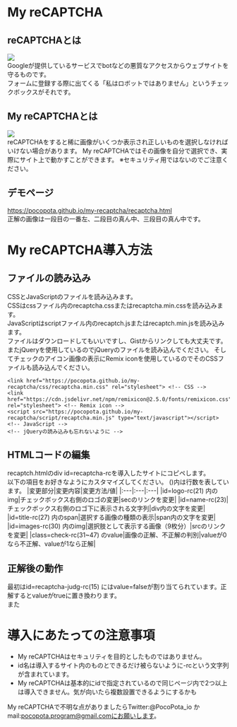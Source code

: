 # My reCAPTCHA
## reCAPTCHAとは
![](https://pocopota.github.io/my-recaptcha/readme-img/recaptcha-checkbox.png)<br>
Googleが提供しているサービスでbotなどの悪質なアクセスからウェブサイトを守るものです。<br>
フォームに登録する際に出てくる「私はロボットではありません」というチェックボックスがそれです。
## My reCAPTCHAとは
![](https://pocopota.github.io/my-recaptcha/readme-img/recaptcha-select.png)<br>
reCAPTCHAをすると稀に画像がいくつか表示され正しいものを選択しなければいけない場合があります。
My reCAPTCHAではその画像を自分で選択でき、実際にサイト上で動かすことができます。
※セキュリティ用ではないのでご注意ください。
## デモページ
https://pocopota.github.io/my-recaptcha/recaptcha.html<br>
正解の画像は一段目の一番左、二段目の真ん中、三段目の真ん中です。
# My reCAPTCHA導入方法
## ファイルの読み込み
CSSとJavaScriptのファイルを読み込みます。<br>
CSSはcssファイル内のrecaptcha.cssまたはrecaptcha.min.cssを読み込みます。<br>
JavaScriptはscriptファイル内のrecaptch.jsまたはrecaptch.min.jsを読み込みます。<br>
ファイルはダウンロードしてもいいですし、Gistからリンクしても大丈夫です。
またjQueryを使用しているのでjQueryのファイルを読み込んでください。
そしてチェックのアイコン画像の表示にRemix iconを使用しているのでそのCSSファイルも読み込んでください。
```
<link href="https://pocopota.github.io/my-recaptcha/css/recaptcha.min.css" rel="stylesheet"> <!-- CSS -->
<link href="https://cdn.jsdelivr.net/npm/remixicon@2.5.0/fonts/remixicon.css" rel="stylesheet"> <!-- Remix icon -->
<script src="https://pocopota.github.io/my-recaptcha/script/recaptcha.min.js" type="text/javascript"></script> <!-- JavaScript -->
<!-- jQueryの読み込みも忘れないように -->
```
## HTMLコードの編集
recaptch.htmlのdiv id=recaptcha-rcを導入したサイトにコピペします。<br>
以下の項目をお好きなようにカスタマイズしてください。
()内は行数を表しています。
|変更部分|変更内容|変更方法/値|
|:---|:---|:---|
|id=logo-rc(21) 内のimg|チェックボックス右側のロゴの変更|secのリンクを変更|
|id=name-rc(23)|チェックボックス右側のロゴ下に表示される文字列|div内の文字を変更|
|id=title-rc(27) 内のspan|選択する画像の種類の表示|span内の文字を変更|
|id=images-rc(30) 内のimg|選択肢として表示する画像（9枚分）|srcのリンクを変更|
|class=check-rc(31~47) のvalue|画像の正解、不正解の判別|valueが0なら不正解、valueが1なら正解|
## 正解後の動作
最初はid=recaptcha-judg-rc(15) にはvalue=falseが割り当てられています。正解するとvalueがtrueに置き換わります。<br>
また
# 導入にあたっての注意事項
* My reCAPTCHAはセキュリティを目的としたものではありません。
* id名は導入するサイト内のものとできるだけ被らないように-rcという文字列が含まれています。
* My reCAPTCHAは基本的にidで指定されているので同じページ内で2つ以上は導入できません。気が向いたら複数設置できるようにするかも

My reCAPTCHAで不明な点がありましたらTwitter:@PocoPota_io か mail:pocopota.program@gmail.comにお願いします。
